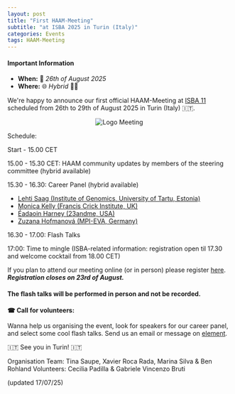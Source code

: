 ```yaml
---
layout: post
title: "First HAAM-Meeting"
subtitle: "at ISBA 2025 in Turin (Italy)"
categories: Events
tags: HAAM-Meeting
---
```


#### Important Information
- **When:** 📅 _26th of August 2025_
- **Where:** 🌐 _Hybrid_ 🧑‍💻

We're happy to announce our first official HAAM-Meeting at [ISBA 11](https://www.isba11.com/abstract-submission/) scheduled from 26th to 29th of August 2025 in Turin (Italy) 🇮🇹. 

<p  align="middle">
<img src="{{ "assets/media/event_images/2025-04-09-event/HAAM-Meeting2025update.jpg" | relative_url }}" alt="Logo Meeting" >
</p>

Schedule: 

Start - 15.00 CET 

15.00 - 15.30 CET: HAAM community updates by members of the steering committee (hybrid available)

15.30 - 16.30: Career Panel (hybrid available)
- [Lehti Saag (Institute of Genomics, University of Tartu, Estonia)](https://www.etis.ee/CV/Lehti_Saag/eng/) 
- [Monica Kelly (Francis Crick Institute, UK)](https://www.crick.ac.uk/research/find-a-researcher/monica-kelly)
- [Éadaoin Harney (23andme, USA)](https://eadaoin.scholars.harvard.edu/)
- [Zuzana Hofmanová (MPI-EVA, Germany)](https://www.eva.mpg.de/archaeogenetics/staff/zuzana-hofmanova/) 

16.30 - 17.00: Flash Talks

17:00: Time to mingle (ISBA-related information: registration open til 17.30 and welcome cocktail from 18.00 CET)

If you plan to attend our meeting online (or in person) please register [here](https://forms.gle/6eR2GPkM2fuE7jZBA). ***Registration closes on 23rd of August.***

<!-- <p>Please submit your expression [here](https://docs.google.com/forms/d/e/1FAIpQLSfvdlLdjUC3OCymuU2stOPvZo69_IFYJc_SHq0Ht5kerXfk-g/viewform?usp=dialog).
#### Deadline: Closed.</p> --> 

#### The flash talks will be performed in person and not be recorded. 

#### ☎ Call for volunteers: 
Wanna help us organising the event, look for speakers for our career panel, and select some cool flash talks. Send us an email or message on [element](https://app.element.io/#/room/#haam-community:archaeo.social). 

🇮🇹 See you in Turin! 🇮🇹 

Organisation Team: Tina Saupe, Xavier Roca Rada, Marina Silva & Ben Rohland
Volunteers: Cecilia Padilla & Gabriele Vincenzo Bruti

(updated 17/07/25)